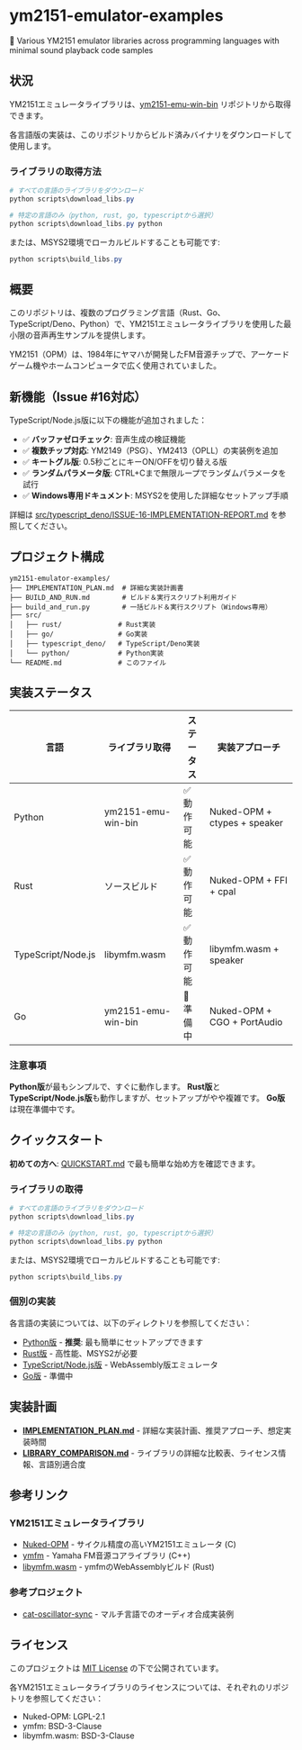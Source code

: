 # ym2151-emulator-examples

🎵 Various YM2151 emulator libraries across programming languages with minimal sound playback code samples

## 状況

YM2151エミュレータライブラリは、[ym2151-emu-win-bin](https://github.com/cat2151/ym2151-emu-win-bin) リポジトリから取得できます。

各言語版の実装は、このリポジトリからビルド済みバイナリをダウンロードして使用します。

### ライブラリの取得方法

```powershell
# すべての言語のライブラリをダウンロード
python scripts\download_libs.py

# 特定の言語のみ（python, rust, go, typescriptから選択）
python scripts\download_libs.py python
```

または、MSYS2環境でローカルビルドすることも可能です:

```powershell
python scripts\build_libs.py
```

## 概要

このリポジトリは、複数のプログラミング言語（Rust、Go、TypeScript/Deno、Python）で、YM2151エミュレータライブラリを使用した最小限の音声再生サンプルを提供します。

YM2151（OPM）は、1984年にヤマハが開発したFM音源チップで、アーケードゲーム機やホームコンピュータで広く使用されていました。

## 新機能（Issue #16対応）

TypeScript/Node.js版に以下の機能が追加されました：

- ✅ **バッファゼロチェック**: 音声生成の検証機能
- ✅ **複数チップ対応**: YM2149（PSG）、YM2413（OPLL）の実装例を追加
- ✅ **キートグル版**: 0.5秒ごとにキーON/OFFを切り替える版
- ✅ **ランダムパラメータ版**: CTRL+Cまで無限ループでランダムパラメータを試行
- ✅ **Windows専用ドキュメント**: MSYS2を使用した詳細なセットアップ手順

詳細は [src/typescript_deno/ISSUE-16-IMPLEMENTATION-REPORT.md](src/typescript_deno/ISSUE-16-IMPLEMENTATION-REPORT.md) を参照してください。

## プロジェクト構成

```
ym2151-emulator-examples/
├── IMPLEMENTATION_PLAN.md  # 詳細な実装計画書
├── BUILD_AND_RUN.md        # ビルド＆実行スクリプト利用ガイド
├── build_and_run.py        # 一括ビルド＆実行スクリプト（Windows専用）
├── src/
│   ├── rust/              # Rust実装
│   ├── go/                # Go実装
│   ├── typescript_deno/   # TypeScript/Deno実装
│   └── python/            # Python実装
└── README.md              # このファイル
```

## 実装ステータス

| 言語 | ライブラリ取得 | ステータス | 実装アプローチ |
|------|--------------|-----------|--------------|
| Python | ym2151-emu-win-bin | ✅ 動作可能 | Nuked-OPM + ctypes + speaker |
| Rust | ソースビルド | ✅ 動作可能 | Nuked-OPM + FFI + cpal |
| TypeScript/Node.js | libymfm.wasm | ✅ 動作可能 | libymfm.wasm + speaker |
| Go | ym2151-emu-win-bin | 🚧 準備中 | Nuked-OPM + CGO + PortAudio |

### 注意事項

**Python版**が最もシンプルで、すぐに動作します。
**Rust版**と**TypeScript/Node.js版**も動作しますが、セットアップがやや複雑です。
**Go版**は現在準備中です。

## クイックスタート

**初めての方へ**: [QUICKSTART.md](QUICKSTART.md) で最も簡単な始め方を確認できます。

### ライブラリの取得

```powershell
# すべての言語のライブラリをダウンロード
python scripts\download_libs.py

# 特定の言語のみ（python, rust, go, typescriptから選択）
python scripts\download_libs.py python
```

または、MSYS2環境でローカルビルドすることも可能です:

```powershell
python scripts\build_libs.py
```

### 個別の実装

各言語の実装については、以下のディレクトリを参照してください：

- [Python版](src/python/README.md) - **推奨**: 最も簡単にセットアップできます
- [Rust版](src/rust/README.md) - 高性能、MSYS2が必要
- [TypeScript/Node.js版](src/typescript_deno/README.md) - WebAssembly版エミュレータ
- [Go版](src/go/README.md) - 準備中

## 実装計画

- **[IMPLEMENTATION_PLAN.md](IMPLEMENTATION_PLAN.md)** - 詳細な実装計画、推奨アプローチ、想定実装時間
- **[LIBRARY_COMPARISON.md](LIBRARY_COMPARISON.md)** - ライブラリの詳細な比較表、ライセンス情報、言語別適合度

## 参考リンク

### YM2151エミュレータライブラリ
- [Nuked-OPM](https://github.com/nukeykt/Nuked-OPM) - サイクル精度の高いYM2151エミュレータ (C)
- [ymfm](https://github.com/aaronsgiles/ymfm) - Yamaha FM音源コアライブラリ (C++)
- [libymfm.wasm](https://github.com/h1romas4/libymfm.wasm) - ymfmのWebAssemblyビルド (Rust)

### 参考プロジェクト
- [cat-oscillator-sync](https://github.com/cat2151/cat-oscillator-sync) - マルチ言語でのオーディオ合成実装例

## ライセンス

このプロジェクトは [MIT License](LICENSE) の下で公開されています。

各YM2151エミュレータライブラリのライセンスについては、それぞれのリポジトリを参照してください：
- Nuked-OPM: LGPL-2.1
- ymfm: BSD-3-Clause
- libymfm.wasm: BSD-3-Clause
